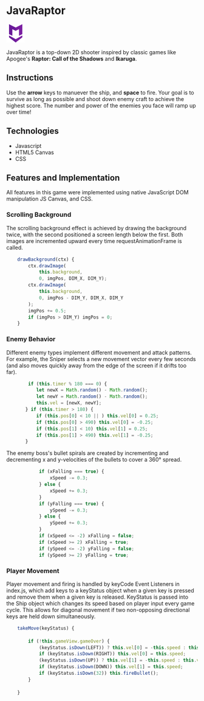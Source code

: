 # JavaRaptor

![alt text](https://github.com/adam-p/markdown-here/raw/master/src/common/images/icon48.png "Logo Title Text 1")

JavaRaptor is a top-down 2D shooter inspired by classic games like Apogee's **Raptor: Call of the Shadows** and **Ikaruga**.

## Instructions

Use the **arrow** keys to manuever the ship, and **space** to fire.  Your goal is to survive as long as possible and shoot down enemy craft to achieve the highest score.  The number and power of the enemies you face will ramp up over time!

## Technologies

- Javascript
- HTML5 Canvas
- CSS

## Features and Implementation

All features in this game were implemented using native JavaScript DOM manipulation JS Canvas, and CSS.

### Scrolling Background

The scrolling background effect is achieved by drawing the background twice, with the second positioned a screen length below the first.  Both images are incremented upward every time requestAnimationFrame is called.

```javascript
    drawBackground(ctx) {
        ctx.drawImage(
            this.background,
            0, imgPos, DIM_X, DIM_Y);
        ctx.drawImage(
            this.background,
            0, imgPos - DIM_Y, DIM_X, DIM_Y
        );
        imgPos += 0.5;
        if (imgPos > DIM_Y) imgPos = 0;
    }
 ```
 
 ### Enemy Behavior
 
 Different enemy types implement different movement and attack patterns.  For example, the Sniper selects a new movement vector every few seconds (and also moves quickly away from the edge of the screen if it drifts too far).
 
 ```javascript
         if (this.timer % 180 === 0) {
            let newX = Math.random() - Math.random();
            let newY = Math.random() - Math.random();
            this.vel = [newX, newY];
        } if (this.timer > 180) {
            if (this.pos[0] < 10 || ) this.vel[0] = 0.25;
            if (this.pos[0] > 490) this.vel[0] = -0.25;
            if (this.pos[1] < 10) this.vel[1] = 0.25;
            if (this.pos[1] > 490) this.vel[1] = -0.25;
        }
 ```
 
The enemy boss's bullet spirals are created by incrementing and decrementing x and y-velocities of the bullets to cover a 360° spread.

```javascript
            if (xFalling === true) {
                xSpeed -= 0.3;
            } else {
                xSpeed += 0.3;
            }
            if (yFalling === true) {
                ySpeed -= 0.3;
            } else {
                ySpeed += 0.3;
            }
            if (xSpeed <= -2) xFalling = false;
            if (xSpeed >= 2) xFalling = true;
            if (ySpeed <= -2) yFalling = false;
            if (ySpeed >= 2) yFalling = true;
```

### Player Movement

Player movement and firing is handled by keyCode Event Listeners in index.js, which add keys to a keyStatus object when a given key is pressed and remove them when a given key is released. KeyStatus is passed into the Ship object which changes its speed based on player input every game cycle.  This allows for diagonal movement if two non-opposing directional keys are held down simultaneously.

```javascript
    takeMove(keyStatus) {

        if (!this.gameView.gameOver) {
            (keyStatus.isDown(LEFT)) ? this.vel[0] = -this.speed : this.vel[0] = 0;
            if (keyStatus.isDown(RIGHT)) this.vel[0] = this.speed;
            (keyStatus.isDown(UP)) ? this.vel[1] = -this.speed : this.vel[1] = 0;
            if (keyStatus.isDown(DOWN)) this.vel[1] = this.speed;
            if (keyStatus.isDown(32)) this.fireBullet();
        }

    }
 ```
